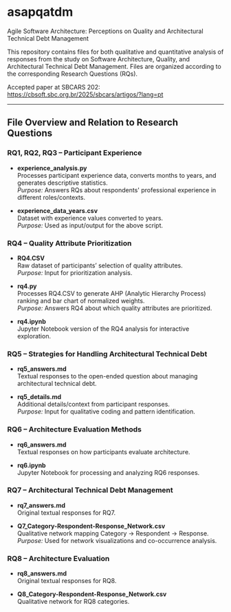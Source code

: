 # asapqatdm
Agile Software Architecture: Perceptions on Quality and Architectural Technical Debt Management

This repository contains files for both qualitative and quantitative analysis of responses from the study on Software Architecture, Quality, and Architectural Technical Debt Management. Files are organized according to the corresponding Research Questions (RQs).

Accepted paper at SBCARS 202:  
https://cbsoft.sbc.org.br/2025/sbcars/artigos/?lang=pt

---

## File Overview and Relation to Research Questions

### RQ1, RQ2, RQ3 – Participant Experience

- **experience_analysis.py**  
  Processes participant experience data, converts months to years, and generates descriptive statistics.  
  *Purpose:* Answers RQs about respondents' professional experience in different roles/contexts.

- **experience_data_years.csv**  
  Dataset with experience values converted to years.  
  *Purpose:* Used as input/output for the above script.

### RQ4 – Quality Attribute Prioritization

- **RQ4.CSV**  
  Raw dataset of participants’ selection of quality attributes.  
  *Purpose:* Input for prioritization analysis.

- **rq4.py**  
  Processes RQ4.CSV to generate AHP (Analytic Hierarchy Process) ranking and bar chart of normalized weights.  
  *Purpose:* Answers RQ4 about which quality attributes are prioritized.

- **rq4.ipynb**  
  Jupyter Notebook version of the RQ4 analysis for interactive exploration.

### RQ5 – Strategies for Handling Architectural Technical Debt

- **rq5_answers.md**  
  Textual responses to the open-ended question about managing architectural technical debt.

- **rq5_details.md**  
  Additional details/context from participant responses.  
  *Purpose:* Input for qualitative coding and pattern identification.

### RQ6 – Architecture Evaluation Methods

- **rq6_answers.md**  
  Textual responses on how participants evaluate architecture.

- **rq6.ipynb**  
  Jupyter Notebook for processing and analyzing RQ6 responses.

### RQ7 – Architectural Technical Debt Management

- **rq7_answers.md**  
  Original textual responses for RQ7.

- **Q7_Category-Respondent-Response_Network.csv**  
  Qualitative network mapping Category → Respondent → Response.  
  *Purpose:* Used for network visualizations and co-occurrence analysis.

### RQ8 – Architecture Evaluation

- **rq8_answers.md**  
  Original textual responses for RQ8.

- **Q8_Category-Respondent-Response_Network.csv**  
  Qualitative network for RQ8 categories.


